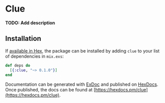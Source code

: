 # Clue

**TODO: Add description**

## Installation

If [available in Hex](https://hex.pm/docs/publish), the package can be installed
by adding `clue` to your list of dependencies in `mix.exs`:

```elixir
def deps do
  [{:clue, "~> 0.1.0"}]
end
```

Documentation can be generated with [ExDoc](https://github.com/elixir-lang/ex_doc)
and published on [HexDocs](https://hexdocs.pm). Once published, the docs can
be found at [https://hexdocs.pm/clue](https://hexdocs.pm/clue).

